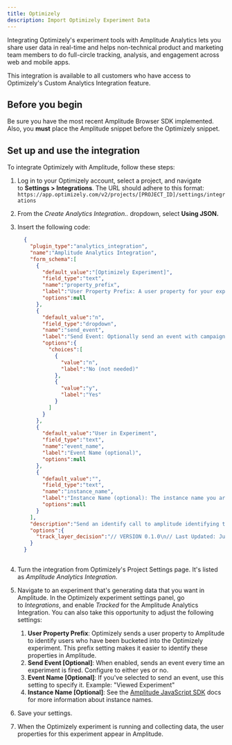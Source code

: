 ```yaml
---
title: Optimizely
description: Import Optimizely Experiment Data
---
```


Integrating Optimizely's experiment tools with Amplitude Analytics lets you share user data in real-time and helps non-technical product and marketing team members to do full-circle tracking, analysis, and engagement across web and mobile apps.

This integration is available to all customers who have access to Optimizely's Custom Analytics Integration feature.

## Before you begin

Be sure you have the most recent Amplitude Browser SDK implemented. Also, you **must** place the Amplitude snippet before the Optimizely snippet.

## Set up and use the integration

To integrate Optimizely with Amplitude, follow these steps:

1. Log in to your Optimizely account, select a project, and navigate to **Settings > Integrations**. The URL should adhere to this format: `https://app.optimizely.com/v2/projects/[PROJECT_ID]/settings/integrations`
2. From the *Create Analytics Integration..* dropdown, select **Using JSON.**
3. Insert the following code:

    ```json
      {
        "plugin_type":"analytics_integration",
        "name":"Amplitude Analytics Integration",
        "form_schema":[
          {
            "default_value":"[Optimizely Experiment]",
            "field_type":"text",
            "name":"property_prefix",
            "label":"User Property Prefix: A user property for your experiment will be sent in an identify call. The user property will be prefixed with this prefix.",
            "options":null
          },
          {
            "default_value":"n",
            "field_type":"dropdown",
            "name":"send_event",
            "label":"Send Event: Optionally send an event with campaign, experiment, and variation info",
            "options":{
              "choices":[
                {
                  "value":"n",
                  "label":"No (not needed)"
                },
                {
                  "value":"y",
                  "label":"Yes"
                }
              ]
            }
          },
          {
            "default_value":"User in Experiment",
            "field_type":"text",
            "name":"event_name",
            "label":"Event Name (optional)",
            "options":null
          },
          {
            "default_value":"",
            "field_type":"text",
            "name":"instance_name",
            "label":"Instance Name (optional): The instance name you are using in your amplitude instrumentation eg: amplitude.getInstance('my instance name'). Usually this is blank.",
            "options":null
          }
        ],
        "description":"Send an identify call to amplitude identifying the experiment variation the user is seeing. Also, optionally send an event to amplitude that the user is in an experiment.\n\nSettings:",
        "options":{
          "track_layer_decision":"// VERSION 0.1.0\n// Last Updated: July 9th 2019\n\nvar dataSent = false;\nvar MAX_ATTEMPTS = 9;\nvar RETRY_DELAY_MS = 1000;\n\nfunction getCampaignInfo() {\n return window.optimizely\n .get(\"state\")\n .getDecisionObject({ campaignId: campaignId });\n}\n\nfunction logEvent() {\n var campaignInfo = getCampaignInfo();\n\n if (campaignInfo) {\n var eventProperties = {\n \"[Optimizely Campaign]\": campaignInfo.campaign,\n \"[Optimizely Experiment]\": campaignInfo.experiment,\n \"[Optimizely Variation]\": campaignInfo.variation,\n \"[Optimizely Holdback]\": campaignInfo.holdback\n };\n amplitude.getInstance(extension.instance_name).logEvent(extension.event_name, eventProperties);\n }\n}\n\nfunction identifyCall() {\n var campaignInfo = getCampaignInfo();\n\n if (campaignInfo) {\n var identify = new amplitude.Identify().set(\n extension.property_prefix + \" \" + campaignInfo.experiment,\n campaignInfo.variation\n );\n amplitude.getInstance(extension.instance_name).identify(identify);\n }\n}\n\nfunction sendData() {\n if (!dataSent) {\n identifyCall();\n if (extension.send_event === \"y\") {\n logEvent();\n }\n }\n dataSent = true;\n}\n\nfunction sendToAmplitude(call) {\n if (call >= MAX_ATTEMPTS) {\n return;\n }\n \n var instanceKey = extension.instance_name || \"$default_instance\";\n\n if (window.amplitude && window.amplitude.getInstance) {\n var instance = window.amplitude.getInstance(extension.instance_name);\n \n if (instance._isInitialized) {\n return sendData();\n } else if (instance.onInit) {\n instance.onInit(function() {\n sendData();\n });\n return;\n }\n }\n \n return setTimeout(function() {\n sendToAmplitude(call + 1);\n }, RETRY_DELAY_MS);\n}\nsendToAmplitude(0);"
        }
      }
        
    ```

4. Turn the integration from Optimizely's Project Settings page. It's listed as *Amplitude Analytics Integration.*
5. Navigate to an experiment that's generating data that you want in Amplitude. In the Optimizely experiment settings panel, go to *Integrations*, and enable *Tracked* for the Amplitude Analytics Integration.
    You can also take this opportunity to adjust the following settings:
    1. **User Property Prefix**: Optimizely sends a user property to Amplitude to identify users who have been bucketed into the Optimizely experiment. This prefix setting makes it easier to identify these properties in Amplitude.
    2. **Send Event [Optional]**: When enabled, sends an event every time an experiment is fired. Configure to either yes or no.
    3. **Event Name [Optional]**: If you've selected to send an event, use this setting to specify it. Example: "Viewed Experiment"
    4. **Instance Name [Optional]**: See the [Amplitude JavaScript SDK](../sdks/javascript/index.md#initialize) docs for more information about instance names.
6. Save your settings.
7. When the Optimizely experiment is running and collecting data, the user properties for this experiment appear in Amplitude.
